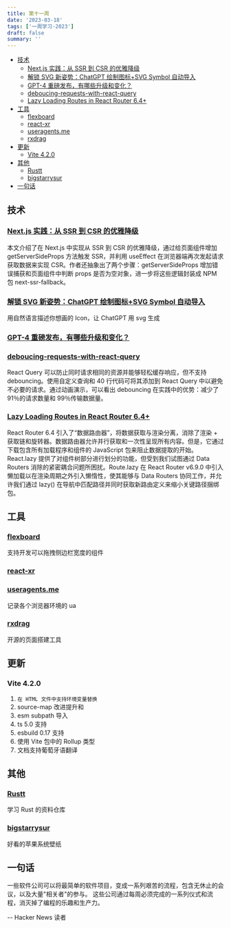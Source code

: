 ```yaml
---
title: 第十一周
date: '2023-03-18'
tags: ['一周学习-2023']
draft: false
summary: ''
---
```


- [技术](#技术)
  - [Next.js 实践：从 SSR 到 CSR 的优雅降级](#nextjs-实践从-ssr-到-csr-的优雅降级)
  - [解锁 SVG 新姿势：ChatGPT 绘制图标+SVG Symbol 自动导入](#解锁-svg-新姿势chatgpt-绘制图标svg-symbol-自动导入)
  - [GPT-4 重磅发布，有哪些升级和变化？](#gpt-4-重磅发布有哪些升级和变化)
  - [deboucing-requests-with-react-query](#deboucing-requests-with-react-query)
  - [Lazy Loading Routes in React Router 6.4+](#lazy-loading-routes-in-react-router-64)
- [工具](#工具)
  - [flexboard](#flexboard)
  - [react-xr](#react-xr)
  - [useragents.me](#useragentsme)
  - [rxdrag](#rxdrag)
- [更新](#更新)
  - [Vite 4.2.0](#vite-420)
- [其他](#其他)
  - [Rustt](#rustt)
  - [bigstarrysur](#bigstarrysur)
- [一句话](#一句话)

## 技术

### [Next.js 实践：从 SSR 到 CSR 的优雅降级](https://juejin.cn/post/7211088034178416701)

本文介绍了在 Next.js 中实现从 SSR 到 CSR 的优雅降级，通过给页面组件增加 getServerSideProps 方法触发 SSR，并利用 useEffect 在浏览器端再次发起请求获取数据来实现 CSR。作者还抽象出了两个步骤：getServerSideProps 增加错误捕获和页面组件中判断 props 是否为空对象，进一步将这些逻辑封装成 NPM 包 next-ssr-fallback。

### [解锁 SVG 新姿势：ChatGPT 绘制图标+SVG Symbol 自动导入](https://juejin.cn/post/7210744398639595581)

用自然语言描述你想画的 Icon，让 ChatGPT 用 svg 生成

### [GPT-4 重磅发布，有哪些升级和变化？](https://mp.weixin.qq.com/s/bvz_iFDlnUQfztSjSMJmbA)

### [deboucing-requests-with-react-query](https://rafaelcamargo.com/blog/deboucing-requests-with-react-query/)

React Query 可以防止同时请求相同的资源并能够轻松缓存响应，但不支持 debouncing。使用自定义查询和 40 行代码可将其添加到 React Query 中以避免不必要的请求。通过动画演示，可以看出 debouncing 在实践中的优势：减少了 91％的请求数量和 99％传输数据量。

### [Lazy Loading Routes in React Router 6.4+](https://remix.run/blog/lazy-loading-routes)

React Router 6.4 引入了“数据路由器”，将数据获取与渲染分离，消除了渲染 + 获取链和旋转器。数据路由器允许并行获取和一次性呈现所有内容。但是，它通过下载包含所有加载程序和组件的 JavaScript 包来阻止数据提取的开始。React.lazy 提供了对组件树部分进行划分的功能，但受到我们试图通过 Data Routers 消除的紧密耦合问题所困扰。Route.lazy 在 React Router v6.9.0 中引入懒加载以在渲染周期之外引入懒惰性，使其能够与 Data Routers 协同工作，并允许我们通过 lazy() 在导航中匹配路径并同时获取新路由定义来缩小关键路径捆绑包。

## 工具

### [flexboard](https://github.com/dorbus/flexboard)

支持开发可以拖拽侧边栏宽度的组件

### [react-xr](https://github.com/pmndrs/react-xr)

### [useragents.me](https://www.useragents.me/)

记录各个浏览器环境的 ua

### [rxdrag](https://github.com/codebdy/rxdrag)

开源的页面搭建工具

## 更新

### Vite 4.2.0

1. `在 HTML 文件中支持环境变量替换`
2. source-map 改进提升和
3. esm subpath 导入
4. ts 5.0 支持
5. esbuild 0.17 支持
6. 使用 Vite 包中的 Rollup 类型
7. 文档支持葡萄牙语翻译

## 其他

### [Rustt](https://github.com/rustlang-cn/Rustt)

学习 Rust 的资料仓库

### [bigstarrysur](https://basicappleguy.com/basicappleblog/bigstarrysur)

好看的苹果系统壁纸

## 一句话

一些软件公司可以将最简单的软件项目，变成一系列艰苦的流程，包含无休止的会议，以及大量"相关者"的参与。
这些公司通过每周必须完成的一系列仪式和流程，消灭掉了编程的乐趣和生产力。

-- Hacker News 读者
